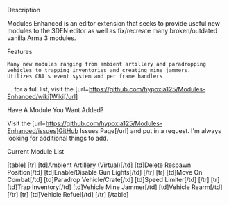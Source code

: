 Description

Modules Enhanced is an editor extension that seeks to provide useful new modules to the 3DEN editor as well as fix/recreate many broken/outdated vanilla Arma 3 modules.


Features

    Many new modules ranging from ambient artillery and paradropping vehicles to trapping inventories and creating mine jammers.
    Utilizes CBA's event system and per frame handlers.

... for a full list, visit the [url=https://github.com/hypoxia125/Modules-Enhanced/wiki]Wiki[/url]


Have A Module You Want Added?

Visit the [url=https://github.com/hypoxia125/Modules-Enhanced/issues]GitHub Issues Page[/url] and put in a request. I'm always looking for additional things to add.


Current Module List

[table]
    [tr]
        [td]Ambient Artillery (Virtual)[/td]
        [td]Delete Respawn Position[/td]
        [td]Enable/Disable Gun Lights[/td]
    [/tr]
    [tr]
        [td]Move On Combat[/td]
        [td]Paradrop Vehicle/Crate[/td]
        [td]Speed Limiter[/td]
    [/tr]
    [tr]
        [td]Trap Inventory[/td]
        [td]Vehicle Mine Jammer[/td]
        [td]Vehicle Rearm[/td]
    [/tr]
    [tr]
        [td]Vehicle Refuel[/td]
    [/tr]
[/table]